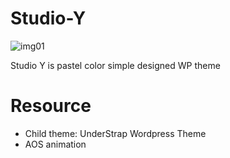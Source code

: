 # Studio-Y
<img src="https://pro2-bar-s3-cdn-cf6.myportfolio.com/a337e7da-a625-4fd9-bc9a-429f47933d61/a9f77cd3-5648-4c6e-a8e2-5b968e1c0bfb_rw_1920.png?h=83de8887c59b7b48db0aa7cd77837887" alt="img01" />

Studio Y is pastel color simple designed WP theme

# Resource
- Child theme: UnderStrap Wordpress Theme
- AOS animation
